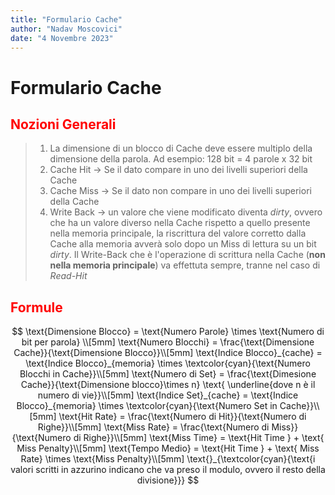 ```yaml
---
title: "Formulario Cache"
author: "Nadav Moscovici"
date: "4 Novembre 2023"
---
```


# Formulario Cache

## <span style="color:red">Nozioni Generali</span>

>1. La dimensione di un blocco di Cache deve essere multiplo della dimensione della parola.
>Ad esempio: 128 bit = 4 parole x 32 bit
>2. Cache Hit -> Se il dato compare in uno dei livelli superiori della Cache
>3. Cache Miss -> Se il dato non compare in uno dei livelli superiori della Cache
>4. Write Back -> un valore che viene modificato diventa *dirty*, ovvero che ha un valore diverso nella Cache rispetto a quello presente nella memoria principale, la riscrittura del valore corretto dalla Cache alla memoria avverà solo dopo un Miss di lettura su un bit *dirty*. Il Write-Back che è l'operazione di scrittura nella Cache (**non nella memoria principale**) va effettuta sempre, tranne nel caso di *Read-Hit*

## <span style="color: red">Formule</span>

$$
\text{Dimensione Blocco} = \text{Numero Parole} \times \text{Numero di bit per parola} \\[5mm]
\text{Numero Blocchi} = \frac{\text{Dimensione Cache}}{\text{Dimensione Blocco}}\\[5mm] 
\text{Indice Blocco}_{cache} = \text{Indice Blocco}_{memoria} \times \textcolor{cyan}{\text{Numero Blocchi in Cache}}\\[5mm]
\text{Numero di Set} = \frac{\text{Dimesione Cache}}{\text{Dimensione blocco}\times n} \text{ \underline{dove n è il numero di vie}}\\[5mm]
\text{Indice Set}_{cache} = \text{Indice Blocco}_{memoria} \times \textcolor{cyan}{\text{Numero Set in Cache}}\\[5mm]
\text{Hit Rate} = \frac{\text{Numero di Hit}}{\text{Numero di Righe}}\\[5mm]
\text{Miss Rate} = \frac{\text{Numero di Miss}}{\text{Numero di Righe}}\\[5mm]
\text{Miss Time} = \text{Hit Time } + \text{ Miss Penalty}\\[5mm]
\text{Tempo Medio} = \text{Hit Time } + \text{ Miss Rate} \times \text{Miss Penalty}\\[5mm]
\text{}_{\textcolor{cyan}{\text{i valori scritti in azzurino indicano che va preso il modulo, ovvero il resto della divisione}}}
$$
